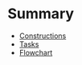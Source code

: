 # Summary

- [Constructions](./Introduction.md)
- [Tasks](./Tasks.md)
- [Flowchart](./Flowchart.md)
